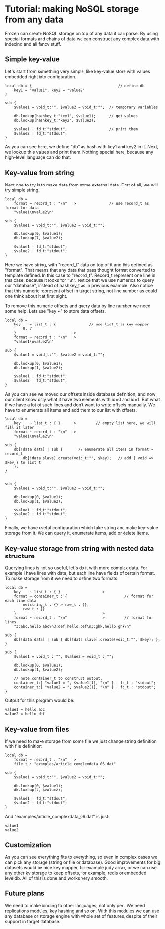 # Tutorial: making NoSQL storage from any data

Frozen can create NoSQL storage on top of any data it can parse. By using special formats and chains of data we can construct
any complex data with indexing and all fancy stuff.

## Simple key-value

Let's start from something very simple, like key-value store with values embedded right into configuration.

	local db = {                                       // define db 
		key1 = "value1", key2 = "value2"
	}

	sub {
		$value1 = void_t:"", $value2 = void_t:"";  // temporary variables
		
		db.lookup(hashkey_t:"key1", $value1);      // get values
		db.lookup(hashkey_t:"key2", $value2);
		
		$value1 | fd_t:"stdout";                   // print them
		$value2 | fd_t:"stdout";
	}

As you can see here, we define "db" as hash with key1 and key2 in it. Next, we lookup this values and print them. Nothing special here, because
any high-level language can do that. 

## Key-value from string

Next one to try is to make data from some external data. First of all, we will try simple string.

	local db = 
		format ~ record_t : "\n"   >               // use record_t as format for data
		"value1\nvalue2\n"
	
	sub {
		$value1 = void_t:"", $value2 = void_t:"";
		
		db.lookup(0, $value1);
		db.lookup(7, $value2);
		
		$value1 | fd_t:"stdout";
		$value2 | fd_t:"stdout";
	}

Here we have string, with "record_t" data on top of it and this defined as "format". That means that any data that pass thought format
converted to template defined. In this case to "record_t". Record_t represent one line in this case, because it looks for "\n".
Notice that we use numerics to query our "database", instead of hashkey_t as in previous example. Also notice that this numeric represent offset 
in target string, not line number as could one think about it at first sight.

To remove this numeric offsets and query data by line number we need some help. Lets use "key ~" to store data offsets.

	local db = 
		key    ~ list_t : {               // use list_t as key mapper
			0, 7
		}                          >
		format ~ record_t : "\n"   >
		"value1\nvalue2\n"

	sub {
		$value1 = void_t:"", $value2 = void_t:"";
		
		db.lookup(0, $value1);
		db.lookup(1, $value2);
		
		$value1 | fd_t:"stdout";
		$value2 | fd_t:"stdout";
	}

As you can see we moved our offsets inside database definition, and now our client know only what it have two elements with id=0 and id=1.
But what if we have a lot of such lines and don't want to write offsets manually. We have to enumerate all items and add them to our list
with offsets.

	local db = 
		key    ~ list_t : { }      >         // empty list here, we will fill it later
		format ~ record_t : "\n"   >
		"value1\nvalue2\n"

	sub {
		db[!data data] | sub {       // enumerate all items in format ~ record_t
			db[!data slave].create(void_t:"", $key);   // add { void => $key } to list_t
		};
	}


	sub {
		$value1 = void_t:"", $value2 = void_t:"";
		
		db.lookup(0, $value1);
		db.lookup(1, $value2);
		
		$value1 | fd_t:"stdout";
		$value2 | fd_t:"stdout";
	}

Finally, we have useful configuration which take string and make key-value storage from it. We can query it, enumerate items, add or delete items.

## Key-value storage from string with nested data structure

Querying lines is not so useful, let's do it with more complex data. For example i have lines with data, but each line have fields of certain format. To make storage from it we need to define two formats:

	local db = 
		key    ~ list_t : { }                   >
		format ~ container_t : {                          // format for each line data
			netstring_t : {} > raw_t : {},
			raw_t : {}
		}                                       >
		format ~ record_t : "\n"                >         // format for lines
		"3:abc,hello abc\n3:def,hello def\n3:ghk,hello ghk\n"
		
	sub {
		db[!data data] | sub { db[!data slave].create(void_t:"", $key); };
	}
	
	sub {
		$value1 = void_t : "", $value2 = void_t : "";
		
		db.lookup(0, $value1);
		db.lookup(1, $value2);
		
		// note container_t to construct output.
		container_t:{ "value1 = ", $value1[1], "\n" } | fd_t : "stdout";
		container_t:{ "value2 = ", $value2[1], "\n" } | fd_t : "stdout";
	}

Output for this program would be:

	value1 = hello abc
	value2 = hello def


## Key-value from files

If we need to make storage from some file we just change string definition with file definition:

	local db = 
		format ~ record_t : "\n"   >
		file_t : "examples/article_complexdata_06.dat"

	sub {
		$value1 = void_t:"", $value2 = void_t:"";
		
		db.lookup(0, $value1);
		db.lookup(7, $value2);
		
		$value1 | fd_t:"stdout";
		$value2 | fd_t:"stdout";
	}

And "examples/article_complexdata_06.dat" is just:
	
	value1
	value2


## Customization

As you can see everything fits to everything, so even in complex cases we can pick any storage (string or file or database).
Good improvements for big datasets would be nice key mapper, for example judy array, or we can use
any other kv storage to keep offsets, for example, redis or embedded leveldb. All of this is done and works very smooth.

## Future plans

We need to make binding to other languages, not only perl. We need replications modules, key hashing and so on. With this modules we can use
any database or storage engine with whole set of features, despite of their support in target database.


